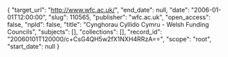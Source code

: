 {
  "target_url": "http://www.wfc.ac.uk/", 
  "end_date": null, 
  "date": "2006-01-01T12:00:00", 
  "slug": 110565, 
  "publisher": "wfc.ac.uk", 
  "open_access": false, 
  "npld": false, 
  "title": "Cynghorau Cyllido Cymru - Welsh Funding Councils", 
  "subjects": [], 
  "collections": [], 
  "record_id": "20060101T120000/c+CsG4QH5w2fX1NXH4RRzA==", 
  "scope": "root", 
  "start_date": null
}

